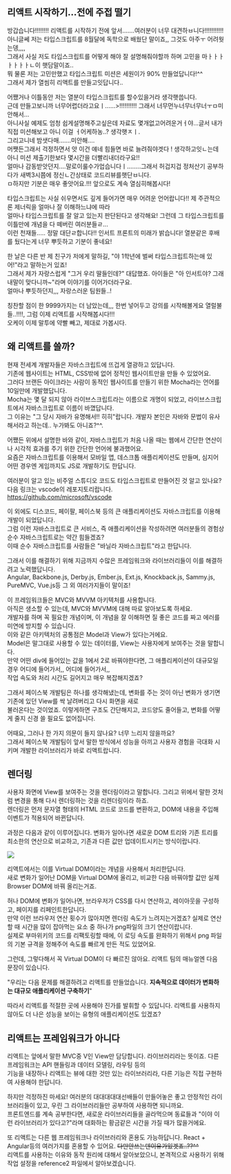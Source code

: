 ## 리액트 시작하기...전에 주접 떨기

방갑습니다!!!!!!!! 리액트를 시작하기 전에 앞서.......여러분이 너무 대견하ㅂ니다!!!!!!!!!!!  
아니글쎄 저는 타입스크립트를 8월달에 독학으로 배웠단 말이죠,, 그것도 아주ㅜ 어려웟는뎅,,,,  
그래서 사실 저도 타입스크립트를 어떻게 해야 잘 설명해줘야할까 하며 고민을 마ㅏㅏㅏㅏㅏㅏㅏㄴ이 햇담말이죠..  
뭐 물론 저는 고민만했고 타입스크립트 미션은 세원이가 90% 만들었답니다!^^  
그래서 제가 열씸히 리액트를 만들고잇답니다..

어쨌거나 이틀동안 저는 열분이 타입스크립트를 할수있을거라 생각햇씁니다.  
근데 만들고보니까 너무어렵더라고요ㅣ......>!!!!!!!!!! 그래서 너무먼누너무너무너ㅜㅁ미안해서...  
아니사실 예제도 엄청 쉽게설명해주고싶은데 자료도 몇개없고어려운거ㅓ야...글서 내가 직접 미션해보고 아니 이걸 ㅓ어케하농..? 생각햇ㅈㅣ.  
그리고니네 밤샛다매.......미안해....  
머쨋든그래서 걱정하면서 앗 이건 얘네 힘들면 바로 늘려줘야겟다 ! 생각하고잇ㄴ는데 아니 미션 제출기한보다 몇시간을 더빨리내더라구요!!  
얼마나 감동받앗던지....말로이룰수가업습니다ㅣ........그래서 허겁지겁 정처산기 공부하다가 새벽3시쯤에 정신ㄴ간상태로 코드리뷰를햇단ㅂ니다.  
ㅁ하지만 기분은 매우 좋앗어요.!!! 앞으로도 계속 열심히해봅시다!

타입스크립트는 사실 쉬우면서도 깊게 들어가면 매우 어려운 언어랍니다!! 제 주관적으론 제너릭을 얼마나 잘 이해하느냐에 따라  
얼마나 타입스크립트를 잘 알고 있는지 판단된다고 생각해요! 그런데 그 타입스크립트를 이틀만에 개념을 다 떼버린 여러분들ㄹ...  
이런 천재들..... 정말 대단ㄹ합니다!! 인서트 프론트의 미래가 밝습니다! 열분같은 후배를 뒀다는게 너무 뿌듯하고 기분이 좋네요!

한 날은 다른 반 제 친구가 저에게 말하길, "야 1학년에 벌써 타입스크립트하는애 있어!"라고 말하는거 있죠!  
그래서 제가 자랑스럽게 "그거 우리 딸들인데?" 대답했죠. 아이들은 "아 인서트야? 그래 내말이 맞다니까~"라며 이야기를 이어가더라구요.  
얼마나 뿌듯하던지,,, 자랑스러운 팀원들..!

칭찬할 점이 한 9999가지는 더 남았는데,,, 한번 넣어두고 강의를 시작해볼게요 열럴불들..!!!!, 그럼 이제 리액트를 시작해봅시다!!!  
오케이 이제 말투에 약빨 빼고, 제대로 가봅시다.

## 왜 리액트를 쓸까?

현재 전세계 개발자들은 자바스크립트에 뜨겁게 열광하고 있답니다.  
기존에 웹사이트는 HTML, CSS밖에 없어 정적인 웹사이트만을 만들 수 있었어요.  
그러다 브랜든 아이크라는 사람이 동적인 웹사이트를 만들기 위한 Mocha라는 언어를 10일만에 개발했답니다.  
Mocha는 몇 달 되지 않아 라이브스크립트라는 이름으로 개명이 되었고, 라이브스크립트에서 자바스크립트로 이름이 바꼈답니다.  
그 이유는 "그 당시 자바가 유명해서!! 히히"랍니다. 개발자 본인은 자바와 문법이 유사해서라고 하는데.. 누가봐도 아니죠?^^.

어쨌든 위에서 설명한 바와 같이, 자바스크립트가 처음 나올 때는 웹에서 간단한 연산이나 시각적 효과를 주기 위한 간단한 언어에 불과했어요.  
요즘은 자바스크립트를 이용해서 모바일 앱, 데스크톱 애플리케이션도 만들며, 심지어 어떤 경우엔 게임까지도 JS로 개발하기도 한답니다.

여러분이 알고 있는 비주얼 스튜디오 코드도 타입스크립트로 만들어진 것 알고 있나요? 다음 링크는 vscode의 레포지토리랍니다.  
https://github.com/microsoft/vscode

이 외에도 디스코드, 페이팔, 페이스북 등의 큰 애플리케이션도 자바스크립트를 이용해 개발이 되었답니다.  
그럼 이런 자바스크립트로 큰 서비스, 즉 애플리케이션을 작성하려면 여러분들의 경험상 순수 자바스크립트로는 약간 힘들겠죠?  
이때 순수 자바스크립트를 사람들은 "바닐라 자바스크립트"라고 한답니다.

그래서 이를 해결하기 위해 지금까지 수많은 프레임워크와 라이브러리들이 이를 해결하려고 노력했답니다.  
Angular, Backbone.js, Derby.js, Ember.js, Ext.js, Knockback.js, Sammy.js, PureMVC, Vue.js등 그 외 여러가지들이 말이죠!

이 프레임워크들은 MVC와 MVVM 아키텍처를 사용합니다.  
아직은 생소할 수 있는데, MVC와 MVVM에 대해 따로 알아보도록 하세요.  
개발자를 하며 꼭 필요한 개념이며, 이 개념을 잘 이해하면 질 좋은 코드를 짜고 에러를 미연에 방지할 수 있습니다.  
이와 같은 아키텍처의 공통점은 Model과 View가 있다는거에요.  
Model은 말그대로 사용할 수 있는 데이터를, View는 사용자에게 보여주는 것을 말합니다.  
만약 어떤 div에 들어있는 값을 1에서 2로 바꿔야한다면, 그 애플리케이션이 대규모일 경우 어디에 들어가서,, 어디에 들어가서,,  
작업 속도와 처리 시간도 길어지고 매우 복잡해지겠죠?

그래서 페이스북 개발팀은 하나를 생각해냈는데, 변화를 주는 것이 아닌 변화가 생기면 기존에 있던 View를 싹 날려버리고 다시 화면을 새로  
불러온다는 것이었죠. 이렇게하면 구조도 간단해지고, 코드양도 줄어들고, 변화를 어떻게 줄지 신경 쓸 필요도 없어집니다.

어때요, 그러나 한 가지 의문이 들지 않나요? 너무 느리지 않을까요?  
그래서 페이스북 개발팀이 앞서 말한 방식에서 성능을 아끼고 사용자 경험을 극대화 시키며 개발한 라이브러리가 바로 리액트랍니다.

## 렌더링

사용자 화면에 View를 보여주는 것을 렌더링이라고 말합니다. 그리고 위에서 말한 것처럼 변경을 통해 다시 렌더링하는 것을 리렌더링이라 하죠.  
렌더링은 먼저 문자열 형태의 HTML 코드로 코드를 변환하고, DOM에 내용을 주입해 이벤트가 적용되어 바뀐답니다.

과정은 다음과 같이 이루어집니다. 변화가 일어나면 새로운 DOM 트리와 기존 트리를 최소한의 연산으로 비교하고, 기존과 다른 값만 업데이트시키는 방식이랍니다.

<img src="https://img1.daumcdn.net/thumb/R1280x0/?scode=mtistory2&fname=https%3A%2F%2Fblog.kakaocdn.net%2Fdn%2FSjw1C%2FbtrhBMKFIaQ%2FzSJrx0mIcjjvQQaVcEH8mk%2Fimg.png"/>

리액트에서는 이를 Virtual DOM이라는 개념을 사용해서 처리한답니다.  
새로 변화가 일어난 DOM을 Virtual DOM에 올리고, 비교한 다음 바꿔야할 값만 실제 Browser DOM에 바꿔 올리는거죠.

허나 DOM에 변화가 일어나면, 브라우저가 CSS를 다시 연산하고, 레이아웃을 구성하고, 페이지를 리페인트한답니다.  
만약 이런 브라우저 연산 횟수가 많아지면 렌더링 속도가 느려지는거겠죠? 실제로 연산할 때 시간을 많이 잡아먹는 요소 중 하나가 png파일의 크기 연산이랍니다.  
실제로 부마위키의 코드를 리팩토링할 때에, 이 로딩 속도를 완화하기 위해서 png 파일의 기본 규격을 정해주어 속도를 빠르게 만든 적도 있었어요.

그런데, 그렇다해서 꼭 Virtual DOM이 다 빠르진 않아요. 리액트 팀의 매뉴얼엔 다음 문장이 있습니다.

"우리는 다음 문제를 해결하려고 리액트를 만들었습니다. <b>지속적으로 데이터가 변화하는 대규모 애플리케이션 구축하기</b>"

따라서 리액트를 적절한 곳에 사용해야 진가를 발휘할 수 있답니다. 리액트를 사용하지 않아도 더 나은 성능을 보이는 유형의 애플리케이션도 있겠죠?

## 리액트는 프레임워크가 아니다

리액트는 앞에서 말한 MVC중 V인 View만 담당합니다. 라이브러리라는 뜻이죠. 다른 프레임워크는 API 핸들링과 데이터 모델링, 라우팅 등의  
기능을 내장하나 리액트는 뷰에 대한 것만 있는 라이브러리라, 다른 기능은 직접 구현하여 사용해야 한답니다.

하지만 걱정하진 마세요! 여러분의 대대대대대선배들이 만들어놓은 좋고 안정적인 라이브러리들이 있고, 우린 그 라이브러리들만 공부하여 사용하면 되니까요.  
프론트엔드를 계속 공부한다면, 새로운 라이브러리들을 골라먹으며 동료들과 "이야 이런 라이브러리가 있다고?"라며 대화하는 황금같은 시간을 가질 때가 많을거에요.

또 리액트는 다른 웹 프레임워크나 라이브러리와 혼용도 가능하답니다. React + Angular등의 여러가지를 혼용할 수 있어요. <del>다만안쓰는덴이유가있겟죠..??^^</del>  
리액트를 사용하는 이유와 동작 원리에 대해서 알아보았으니, 본격적으로 사용하기 위해 작업 설정을 reference2 파일에서 알아보겠습니다.
